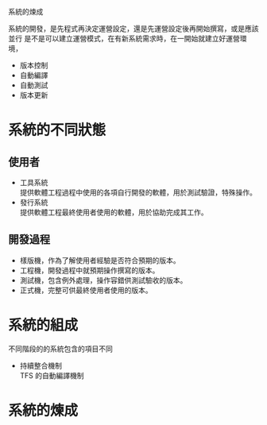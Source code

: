系統的煉成

系統的開發，是先程式再決定運營設定，還是先運營設定後再開始撰寫，或是應該並行
是不是可以建立運營模式，在有新系統需求時，在一開始就建立好運營環境，
* 版本控制
* 自動編譯
* 自動測試
* 版本更新

# 系統的不同狀態
## 使用者
* 工具系統  
    提供軟體工程過程中使用的各項自行開發的軟體，用於測試驗證，特殊操作。
* 發行系統  
    提供軟體工程最終使用者使用的軟體，用於協助完成其工作。

## 開發過程
* 樣版機，作為了解使用者經驗是否符合預期的版本。
* 工程機，開發過程中就預期操作撰寫的版本。
* 測試機，包含例外處理，操作容錯供測試驗收的版本。
* 正式機，完整可供最終使用者使用的版本。

# 系統的組成
不同階段的的系統包含的項目不同
* 持續整合機制  
    TFS 的自動編譯機制




# 系統的煉成



